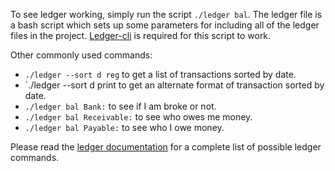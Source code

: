 To see ledger working, simply run the script `./ledger bal`.  The ledger file is a bash script which sets up some parameters for including all of the ledger files in the project.  [Ledger-cli](http://www.ledger-cli.org/) is required for this script to work.

Other commonly used commands:

- `./ledger --sort d reg` to get a list of transactions sorted by date.
- `./ledger --sort d print  to get an alternate format of transaction sorted by date.
- `./ledger bal Bank:` to see if I am broke or not.
- `./ledger bal Receivable:` to see who owes me money.
- `./ledger bal Payable:` to see who I owe money.

Please read the [ledger documentation](http://www.ledger-cli.org/docs.html) for a complete list of possible ledger commands.
